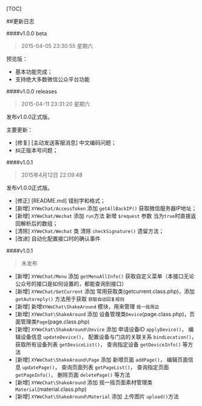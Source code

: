 [TOC]

##更新日志

####v1.0.0 beta
> 2015-04-05 23:30:55 星期六

预览版：
 - 基本功能完成；
 - 支持绝大多数微信公众平台功能

####v1.0.0 releases
> 2015-04-11 23:31:20 星期六

发布v1.0.0正式版。

主要更新：

 - [修复] [主动发送客服消息] 中文编码问题；
 - 纠正版本号问题；

####v1.0.1
>2015年4月12日 22:09:48

发布v1.0.0正式版。

 - [修正] [README.md] 错别字和格式；
 - [新增] `XYWeChat/AccessToken` 添加 `getAllBackIP()` 获取微信服务器IP地址；
 - [新增] `XYWeChat/Wechat` 添加 `run`方法 新增 `$request` 参数 当为`true`时直接返回解析后的数组；
 - [清除] `XYWeChat/Wechat` 类 清除 `checkSignature()` 遗留方法；
 - [改进] 自动化配置接口时的确认事件

####v1.0.1
>未发布

 - [新增] `XYWeChat/Menu` 添加 `getMenuAllInfo()` 获取自定义菜单（本接口无论公众号的接口是如何设置的，都能查询到接口）
 - [新增] `XYWeChat/GetCurrent` 添加 常用获取类(getcurrent.class.php)，添加 `getAutoreply()` 方法用于获取 `获取自动回复规则`
 - [新增] 新增`XYWeChat\ShakeAround` 模块，用来管理 `摇一摇周边`
 - [新增] `XYWeChat\ShakeAround` 添加 设备管理类`Device`(page.class.php)，页面管理类`Page`(page.class.php)
 - [新增] `XYWeChat\ShakeAround\Device` 添加 申请设备ID `applyDevice()`， 编辑设备信息 `updateDevice()`， 配置设备与门店的关联关系 `bindLocation()`， 获取所有设备列表 `getDeviceList()`， 查询指定设备 `getDeviceInfo()` 等方法
 - [新增] `XYWeChat\ShakeAround\Page` 添加 新增页面 `addPage()`， 编辑页面信息 `updatePage()`， 查询页面列表 `getPageList()`， 查询指定页面 `getPageInfo()`， 删除页面 `deletePage()` 等方法
 - [新增] `XYWeChat\ShakeAround` 添加 摇一摇页面素材管理类`Material`(material.class.php)
 - [新增] `XYWeChat\ShakeAround\Material` 添加 上传图片 `upload()`方法